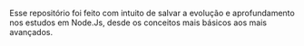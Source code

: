 Esse repositório foi feito com intuito de salvar a evolução e aprofundamento nos estudos em Node.Js, desde os conceitos mais básicos aos mais avançados.
